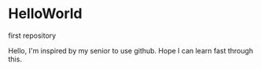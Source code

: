 # HelloWorld
first repository

Hello, I'm inspired by my senior to use github. 
Hope I can learn fast through this.
